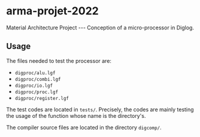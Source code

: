 # arma-projet-2022
Material Architecture Project --- Conception of a micro-processor in Diglog.

## Usage
The files needed to test the processor are:
- `digproc/alu.lgf`
- `digproc/combi.lgf`
- `digproc/io.lgf`
- `digproc/proc.lgf`
- `digproc/register.lgf`

The test codes are located in `tests/`.
Precisely, the codes are mainly testing the usage of the function whose name is the directory's.

The compiler source files are located in the directory `digcomp/`.
